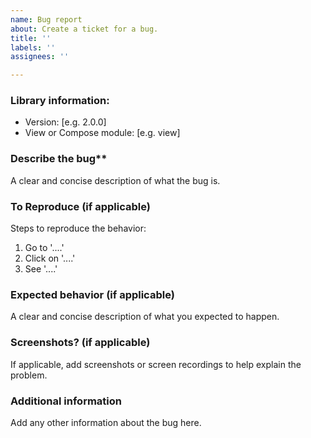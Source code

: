 ```yaml
---
name: Bug report
about: Create a ticket for a bug.
title: ''
labels: ''
assignees: ''

---
```


### Library information:
 - Version: [e.g. 2.0.0]
 - View or Compose module: [e.g. view]

### Describe the bug**
A clear and concise description of what the bug is.

### To Reproduce (if applicable)
Steps to reproduce the behavior:
1. Go to '....'
2. Click on '....'
4. See '....'

### Expected behavior (if applicable)
A clear and concise description of what you expected to happen.

### Screenshots? (if applicable)
If applicable, add screenshots or screen recordings to help explain the problem.

### Additional information
Add any other information about the bug here.